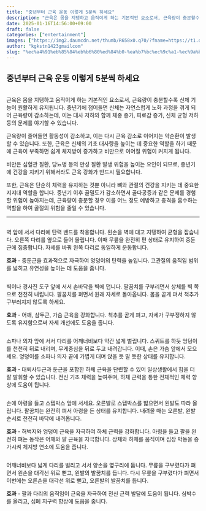 ```yaml
---
title: "중년부터 근육 운동 이렇게 5분씩 하세요"
description: "근육은 몸을 지탱하고 움직이게 하는 기본적인 요소로서, 근육량이 충분할수록 신체 기능이 원활하게 유지됩니다. 중년기에 접어들면 신체는 자연스럽게 노화 과정을 겪게 되어 근육량이 감소하는데, 이는 대사 저하와 함께 체중 증가, 피로감 증가, 신체 균형 저하 등의 문제를 "
date: 2025-01-16T14:56:00+09:00
draft: false
categories: ["entertainment"]
images: ["https://img2.daumcdn.net/thumb/R658x0.q70/?fname=https://t1.daumcdn.net/news/202412/08/tenbody/20241208073002474zoes.jpg", "https://t1.daumcdn.net/news/202412/08/tenbody/20241208073002726acpn.gif", "https://t1.daumcdn.net/news/202412/08/tenbody/20241208073003127wpyu.gif", "https://t1.daumcdn.net/news/202412/08/tenbody/20241208073003441bafg.gif", "https://t1.daumcdn.net/news/202412/08/tenbody/20241208073003712qlyi.gif"]
author: "kgkstn1423gmailcom"
slug: "%ec%a4%91%eb%85%84%eb%b6%80%ed%84%b0-%ea%b7%bc%ec%9c%a1-%ec%9a%b4%eb%8f%99-%ec%9d%b4%eb%a0%87%ea%b2%8c-5%eb%b6%84%ec%94%a9-%ed%95%98%ec%84%b8%ec%9a%94"
---
```


<h2 >중년부터 근육 운동 이렇게 5분씩 하세요</h2> <figure ><img src="https://img2.daumcdn.net/thumb/R658x0.q70/?fname=https://t1.daumcdn.net/news/202412/08/tenbody/20241208073002474zoes.jpg" alt=""/></figure> <p>근육은 몸을 지탱하고 움직이게 하는 기본적인 요소로서, 근육량이 충분할수록 신체 기능이 원활하게 유지됩니다. 중년기에 접어들면 신체는 자연스럽게 노화 과정을 겪게 되어 근육량이 감소하는데, 이는 대사 저하와 함께 체중 증가, 피로감 증가, 신체 균형 저하 등의 문제를 야기할 수 있습니다.</p> <p>근육량이 줄어들면 활동성이 감소하고, 이는 다시 근육 감소로 이어지는 악순환이 발생할 수 있습니다. 또한, 근육은 신체의 기초 대사량을 높이는 데 중요한 역할을 하기 때문에 근육이 부족하면 쉽게 체지방이 증가하고 비만으로 이어질 위험이 커지게 됩니다.</p> <p>비만은 심혈관 질환, 당뇨병 등의 만성 질환 발생 위험을 높이는 요인이 되므로, 중년기에 건강을 지키기 위해서라도 근육 강화가 반드시 필요합니다.</p> <p>또한, 근육은 단순히 체력을 유지하는 것뿐 아니라 뼈와 관절의 건강을 지키는 데 중요한 지지대 역할을 합니다. 중년기 이후 골밀도가 감소하면서 골다공증과 같은 문제를 경험할 위험이 높아지는데, 근육량이 충분할 경우 이를 어느 정도 예방하고 충격을 흡수하는 역할을 하여 골절의 위험을 줄일 수 있습니다.</p> <hr /> <figure ><img src="https://t1.daumcdn.net/news/202412/08/tenbody/20241208073002726acpn.gif" alt=""/></figure> <p>벽 앞에 서서 다리에 탄력 밴드를 착용합니다. 왼손을 벽에 대고 지탱하여 균형을 잡습니다. 오른쪽 다리를 옆으로 들어 올립니다. 이때 무릎을 완전히 편 상태로 유지하여 중둔근에 집중합니다. 자세를 바꿔 왼쪽 다리로 동일하게 운동합니다.</p> <p><strong>효과</strong> - 중둔근을 효과적으로 자극하여 엉덩이의 탄력을 높입니다. 고관절의 움직임 범위를 넓히고 유연성을 높이는 데 도움을 줍니다.</p> <figure ><img src="https://t1.daumcdn.net/news/202412/08/tenbody/20241208073003127wpyu.gif" alt=""/></figure> <p>벽이나 경사진 도구 앞에 서서 손바닥을 벽에 댑니다. 팔꿈치를 구부리면서 상체를 벽 쪽으로 천천히 내립니다. 팔꿈치를 펴면서 원래 자세로 돌아옵니다. 몸을 곧게 펴서 척추가 구부러지지 않도록 하세요.</p> <p><strong>효과</strong> - 어깨, 삼두근, 가슴 근육을 강화합니다. 척추를 곧게 펴고, 자세가 구부정하지 않도록 유지함으로써 자세 개선에도 도움을 줍니다.</p> <figure ><img src="https://t1.daumcdn.net/news/202412/08/tenbody/20241208073003441bafg.gif" alt=""/></figure> <p>소파나 의자 앞에 서서 다리를 어깨너비보다 약간 넓게 벌립니다. 스쿼트를 하듯 엉덩이를 천천히 뒤로 내리며, 무게중심을 뒤로 두고 내려갑니다. 이때, 손은 가슴 앞에서 모으세요. 엉덩이를 소파나 의자 끝에 가볍게 대며 앉을 듯 말 듯한 상태를 유지합니다.</p> <p><strong>효과</strong> - 대퇴사두근과 둔근을 포함한 하체 근육을 단련할 수 있어 일상생활에서 힘을 더 잘 발휘할 수 있습니다. 전신 기초 체력을 높여주며, 하체 근력을 통한 전체적인 체력 향상에 도움이 됩니다.</p> <figure ><img src="https://t1.daumcdn.net/news/202412/08/tenbody/20241208073003712qlyi.gif" alt=""/></figure> <p>손에 아령을 들고 스텝박스 앞에 서세요. 오른발로 스텝박스를 밟으면서 왼발도 따라 올립니다. 팔꿈치는 완전히 펴서 아령을 든 상태를 유지합니다. 내려올 때는 오른발, 왼발 순서로 천천히 바닥에 내려옵니다.</p> <p><strong>효과</strong> - 허벅지와 엉덩이 근육을 자극하여 하체 근력을 강화합니다. 아령을 들고 팔을 완전히 펴는 동작은 어깨와 팔 근육을 자극합니다. 상체와 하체를 움직이며 심장 박동을 증가시켜 체지방 연소에 도움을 줍니다.</p> <figure ><img src="https://t1.daumcdn.net/news/202412/08/tenbody/20241208073004328zmcv.gif" alt=""/></figure> <p>어깨너비보다 넓게 다리를 벌리고 서서 양손을 옆구리에 둡니다. 무릎을 구부렸다가 펴면서 왼손을 대각선 위로 뻗고, 왼발의 발꿈치를 듭니다. 다시 무릎을 구부렸다가 펴면서 이번에는 오른손을 대각선 위로 뻗고, 오른발의 발꿈치를 듭니다.</p> <p><strong>효과</strong> - 팔과 다리의 움직임이 근육을 자극하여 전신 근력 발달에 도움이 됩니다. 심박수를 올리고, 심폐 지구력 향상에 도움을 줍니다.</p>
